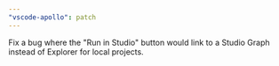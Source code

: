 ```yaml
---
"vscode-apollo": patch
---
```


Fix a bug where the "Run in Studio" button would link to a Studio Graph instead of Explorer for local projects.
